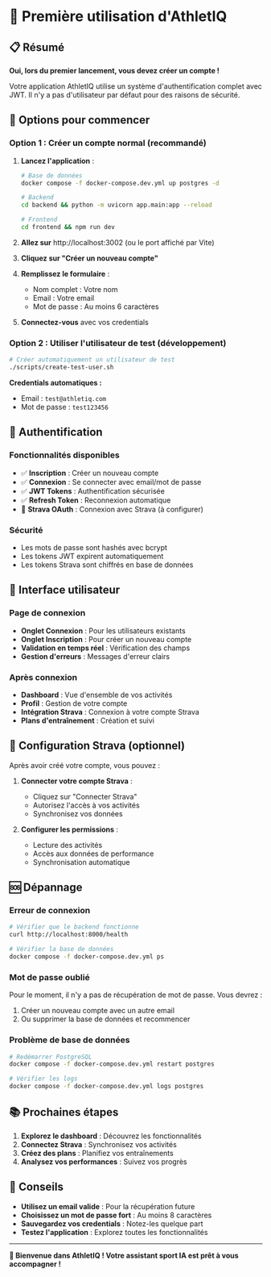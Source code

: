 # 🎯 Première utilisation d'AthletIQ

## 📋 Résumé

**Oui, lors du premier lancement, vous devez créer un compte !** 

Votre application AthletIQ utilise un système d'authentification complet avec JWT. Il n'y a pas d'utilisateur par défaut pour des raisons de sécurité.

## 🚀 Options pour commencer

### Option 1 : Créer un compte normal (recommandé)

1. **Lancez l'application** :
   ```bash
   # Base de données
   docker compose -f docker-compose.dev.yml up postgres -d
   
   # Backend
   cd backend && python -m uvicorn app.main:app --reload
   
   # Frontend
   cd frontend && npm run dev
   ```

2. **Allez sur** http://localhost:3002 (ou le port affiché par Vite)

3. **Cliquez sur "Créer un nouveau compte"**

4. **Remplissez le formulaire** :
   - Nom complet : Votre nom
   - Email : Votre email
   - Mot de passe : Au moins 6 caractères

5. **Connectez-vous** avec vos credentials

### Option 2 : Utiliser l'utilisateur de test (développement)

```bash
# Créer automatiquement un utilisateur de test
./scripts/create-test-user.sh
```

**Credentials automatiques :**
- Email : `test@athletiq.com`
- Mot de passe : `test123456`

## 🔐 Authentification

### Fonctionnalités disponibles

- ✅ **Inscription** : Créer un nouveau compte
- ✅ **Connexion** : Se connecter avec email/mot de passe
- ✅ **JWT Tokens** : Authentification sécurisée
- ✅ **Refresh Token** : Reconnexion automatique
- 🔄 **Strava OAuth** : Connexion avec Strava (à configurer)

### Sécurité

- Les mots de passe sont hashés avec bcrypt
- Les tokens JWT expirent automatiquement
- Les tokens Strava sont chiffrés en base de données

## 📱 Interface utilisateur

### Page de connexion

- **Onglet Connexion** : Pour les utilisateurs existants
- **Onglet Inscription** : Pour créer un nouveau compte
- **Validation en temps réel** : Vérification des champs
- **Gestion d'erreurs** : Messages d'erreur clairs

### Après connexion

- **Dashboard** : Vue d'ensemble de vos activités
- **Profil** : Gestion de votre compte
- **Intégration Strava** : Connexion à votre compte Strava
- **Plans d'entraînement** : Création et suivi

## 🔧 Configuration Strava (optionnel)

Après avoir créé votre compte, vous pouvez :

1. **Connecter votre compte Strava** :
   - Cliquez sur "Connecter Strava"
   - Autorisez l'accès à vos activités
   - Synchronisez vos données

2. **Configurer les permissions** :
   - Lecture des activités
   - Accès aux données de performance
   - Synchronisation automatique

## 🆘 Dépannage

### Erreur de connexion

```bash
# Vérifier que le backend fonctionne
curl http://localhost:8000/health

# Vérifier la base de données
docker compose -f docker-compose.dev.yml ps
```

### Mot de passe oublié

Pour le moment, il n'y a pas de récupération de mot de passe. Vous devrez :
1. Créer un nouveau compte avec un autre email
2. Ou supprimer la base de données et recommencer

### Problème de base de données

```bash
# Redémarrer PostgreSQL
docker compose -f docker-compose.dev.yml restart postgres

# Vérifier les logs
docker compose -f docker-compose.dev.yml logs postgres
```

## 📚 Prochaines étapes

1. **Explorez le dashboard** : Découvrez les fonctionnalités
2. **Connectez Strava** : Synchronisez vos activités
3. **Créez des plans** : Planifiez vos entraînements
4. **Analysez vos performances** : Suivez vos progrès

## 🎯 Conseils

- **Utilisez un email valide** : Pour la récupération future
- **Choisissez un mot de passe fort** : Au moins 8 caractères
- **Sauvegardez vos credentials** : Notez-les quelque part
- **Testez l'application** : Explorez toutes les fonctionnalités

---

**🎉 Bienvenue dans AthletIQ ! Votre assistant sport IA est prêt à vous accompagner !** 